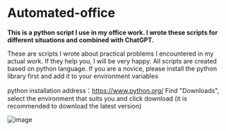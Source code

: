 # Automated-office

**This is a python script I use in my office work. I wrote these scripts for different situations and combined with ChatGPT.**

These are scripts I wrote about practical problems I encountered in my actual work. If they help you, I will be very happy.
All scripts are created based on python language. If you are a novice, please install the python library first and add it to your environment variables

python installation address：https://www.python.org/
Find "Downloads", select the environment that suits you and click download (it is recommended to download the latest version)

![image](https://github.com/AresWei/Automated-office/assets/87894592/faffc46a-9eb2-4370-9fe3-d8cbe2a16533)


